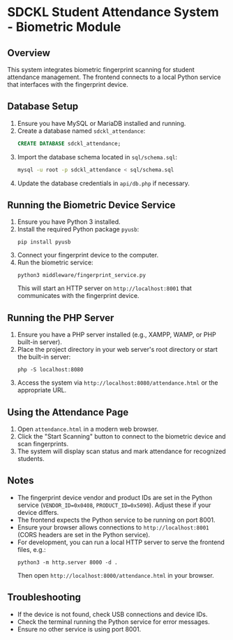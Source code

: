 # SDCKL Student Attendance System - Biometric Module

## Overview
This system integrates biometric fingerprint scanning for student attendance management. The frontend connects to a local Python service that interfaces with the fingerprint device.

## Database Setup

1. Ensure you have MySQL or MariaDB installed and running.
2. Create a database named `sdckl_attendance`:
   ```sql
   CREATE DATABASE sdckl_attendance;
   ```
3. Import the database schema located in `sql/schema.sql`:
   ```bash
   mysql -u root -p sdckl_attendance < sql/schema.sql
   ```
4. Update the database credentials in `api/db.php` if necessary.

## Running the Biometric Device Service

1. Ensure you have Python 3 installed.
2. Install the required Python package `pyusb`:
   ```
   pip install pyusb
   ```
3. Connect your fingerprint device to the computer.
4. Run the biometric service:
   ```
   python3 middleware/fingerprint_service.py
   ```
   This will start an HTTP server on `http://localhost:8001` that communicates with the fingerprint device.

## Running the PHP Server

1. Ensure you have a PHP server installed (e.g., XAMPP, WAMP, or PHP built-in server).
2. Place the project directory in your web server's root directory or start the built-in server:
   ```
   php -S localhost:8080
   ```
3. Access the system via `http://localhost:8080/attendance.html` or the appropriate URL.

## Using the Attendance Page

1. Open `attendance.html` in a modern web browser.
2. Click the "Start Scanning" button to connect to the biometric device and scan fingerprints.
3. The system will display scan status and mark attendance for recognized students.

## Notes

- The fingerprint device vendor and product IDs are set in the Python service (`VENDOR_ID=0x0408`, `PRODUCT_ID=0x5090`). Adjust these if your device differs.
- The frontend expects the Python service to be running on port 8001.
- Ensure your browser allows connections to `http://localhost:8001` (CORS headers are set in the Python service).
- For development, you can run a local HTTP server to serve the frontend files, e.g.:
  ```
  python3 -m http.server 8000 -d .
  ```
  Then open `http://localhost:8000/attendance.html` in your browser.

## Troubleshooting

- If the device is not found, check USB connections and device IDs.
- Check the terminal running the Python service for error messages.
- Ensure no other service is using port 8001.
